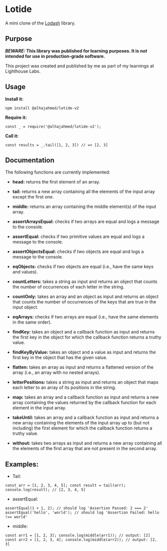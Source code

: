 # Lotide

A mini clone of the [Lodash](https://lodash.com) library.

## Purpose

**_BEWARE:_ This library was published for learning purposes. It is _not_ intended for use in production-grade software.**

This project was created and published by me as part of my learnings at Lighthouse Labs.

## Usage

**Install it:**

`npm install @alhajahmed/lotide-v2`

**Require it:**

`const _ = require('@alhajahmed/lotide-v2');`

**Call it:**

`const results = _.tail([1, 2, 3]) // => [2, 3]`

## Documentation

The following functions are currently implemented:

- **head:** returns the first element of an array.

- **tail:** returns a new array containing all the elements of the input array except the first one.

- **middle:** returns an array containing the middle element(s) of the input array.

- **assertArraysEqual:** checks if two arrays are equal and logs a message to the console.

- **assertEqual:** checks if two primitive values are equal and logs a message to the console.

- **assertObjectsEqual:** checks if two objects are equal and logs a message to the console.

- **eqObjects:** checks if two objects are equal (i.e., have the same keys and values).

- **countLetters:** takes a string as input and returns an object that counts the number of occurrences of each letter in the string.

- **countOnly:** takes an array and an object as input and returns an object that counts the number of occurrences of the keys that are true in the input object.

- **eqArrays:** checks if two arrays are equal (i.e., have the same elements in the same order).

- **findKey:** takes an object and a callback function as input and returns the first key in the object for which the callback function returns a truthy value.

- **findKeyByValue:** takes an object and a value as input and returns the first key in the object that has the given value.

- **flatten:** takes an array as input and returns a flattened version of the array (i.e., an array with no nested arrays).

- **letterPositions:** takes a string as input and returns an object that maps each letter to an array of its positions in the string.

- **map:** takes an array and a callback function as input and returns a new array containing the values returned by the callback function for each element in the input array.

- **takeUntil:** takes an array and a callback function as input and returns a new array containing the elements of the input array up to (but not including) the first element for which the callback function returns a truthy value.

- **without:** takes two arrays as input and returns a new array containing all the elements of the first array that are not present in the second array.

## Examples:

- Tail:

`const arr = [1, 2, 3, 4, 5];
const result = tail(arr);
console.log(result); // [2, 3, 4, 5]`

- assertEqual:

`assertEqual(1 + 1, 2); // should log 'Assertion Passed: 2 === 2'
assertEqual('hello', 'world'); // should log 'Assertion Failed: hello !== world'`

- middle:

`const arr1 = [1, 2, 3];
console.log(middle(arr1)); // output: [2]
const arr2 = [1, 2, 3, 4];
console.log(middle(arr2)); // output: [2, 3]`

